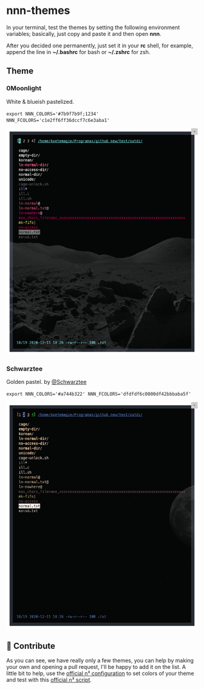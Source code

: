 # nnn-themes

In your terminal, test the themes by setting the following environment variables; basically, just copy and paste it and then open **nnn**.

After you decided one permanently, just set it in your **rc** shell, for example, append the line in **~/.bashrc** for bash or **~/.zshrc** for zsh.

## Theme

### 0Moonlight
White & blueish pastelized.

`export NNN_COLORS='#7b9f7b9f;1234' NNN_FCOLORS='c1e2ff6ff36dccf7c6e3aba1'`

![0Moonlight Preview](/previews/0moonlight.png)

### Schwarztee
Golden pastel. by [@Schwarztee](https://git.max-hohlfeld.de/Schwarztee)

`export NNN_COLORS='#a744b322' NNN_FCOLORS='dfdfdf6c0000df42bbbaba5f'`

![Schwarztee Preview](/previews/scwarztee.png)

## 👼 Contribute

As you can see, we have really only a few themes, you can help by making your own and opening a pull request, I'll be happy to add it on the list. A little bit to help, use the [official n³ configuration](https://github.com/jarun/nnn/wiki/Usage#configuration) to set colors of your theme and test with this [official n³ script](https://github.com/jarun/nnn/blob/8bbe7e9896fb6eb5b92b7b91d2d63f4de7996b29/misc/test/mktest.sh).
